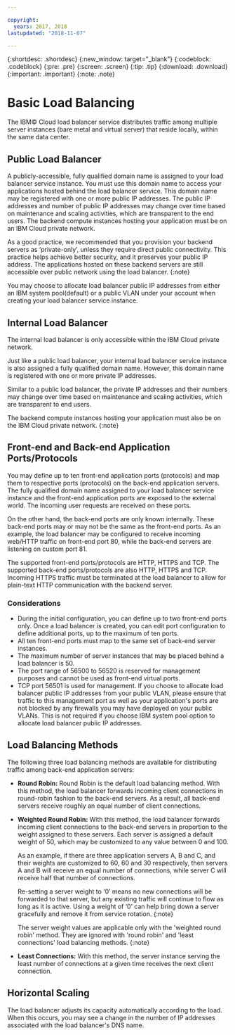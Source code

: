 ```yaml
---

copyright:
  years: 2017, 2018
lastupdated: "2018-11-07"

---
```


{:shortdesc: .shortdesc}
{:new_window: target="_blank"}
{:codeblock: .codeblock}
{:pre: .pre}
{:screen: .screen}
{:tip: .tip}
{:download: .download}
{:important: .important}
{:note: .note}

# Basic Load Balancing
The IBM© Cloud load balancer service distributes traffic among multiple server instances (bare metal and virtual server) that reside locally, within the same data center. 

## Public Load Balancer 
A publicly-accessible, fully qualified domain name is assigned to your load balancer service instance. You must use this domain name to access your applications hosted behind the load balancer service. This domain name may be registered with one or more public IP addresses. The public IP addresses and number of public IP addresses may change over time based on maintenance and scaling activities, which are transparent to the end users. The backend compute instances hosting your application must be on an IBM Cloud private network. 

As a good practice, we recommended that you provision your backend servers as ‘private-only’, unless they require direct public connectivity. This practice helps achieve better security, and it preserves your public IP address. The applications hosted on these backend servers are still accessible over public network using the load balancer.
{:note}  

You may choose to allocate load balancer public IP addresses from either an IBM system pool(default) or a public VLAN under your account when creating your load balancer service instance.

## Internal Load Balancer
The internal load balancer is only accessible within the IBM Cloud private network. 

Just like a public load balancer, your internal load balancer service instance is also assigned a fully qualified domain name. However, this domain name is registered with one or more private IP addresses. 

Similar to a public load balancer, the private IP addresses and their numbers may change over time based on maintenance and scaling activities, which are transparent to end users. 

The backend compute instances hosting your application must also be on the IBM Cloud private network.
{:note}

## Front-end and Back-end Application Ports/Protocols
You may define up to ten front-end application ports (protocols) and map them to respective ports (protocols) on the back-end application servers. The fully qualified domain name assigned to your load balancer service instance and the front-end application ports are exposed to the external world. The incoming user requests are received on these ports. 

On the other hand, the back-end ports are only known internally. These back-end ports may or may not be the same as the front-end ports. As an example, the load balancer may be configured to receive incoming web/HTTP traffic on front-end port 80, while the back-end servers are listening on custom port 81. 

The supported front-end ports/protocols are HTTP, HTTPS and TCP. The supported back-end ports/protocols are also HTTP, HTTPS and TCP. Incoming HTTPS traffic must be terminated at the load balancer to allow for plain-text HTTP communication with the backend server. 

### Considerations

* During the initial configuration, you can define up to two front-end ports only. Once a load balancer is created, you can edit port configuration to define additional ports, up to the maximum of ten ports.
* All ten front-end ports must map to the same set of back-end server instances.
* The maximum number of server instances that may be placed behind a load balancer is 50.
* The port range of 56500 to 56520 is reserved for management purposes and cannot be used as front-end virtual ports. 
* TCP port 56501 is used for management. If you choose to allocate load balancer public IP addresses from your public VLAN, please ensure that traffic to this management port as well as your application's ports are not blocked by any firewalls you may have deployed on your public VLANs. This is not required if you choose IBM system pool option to allocate load balancer public IP addresses.

## Load Balancing Methods
The following three load balancing methods are available for distributing traffic among back-end application servers:

* **Round Robin:** Round Robin is the default load balancing method. With this method, the load balancer forwards incoming client connections in round-robin fashion to the back-end servers. As a result, all back-end servers receive roughly an equal number of client connections.

* **Weighted Round Robin:** With this method, the load balancer forwards incoming client connections to the back-end servers in proportion to the weight assigned to these servers. Each server is assigned a default weight of 50, which may be customized to any value between 0 and 100. 

	As an example, if there are three application servers A, B and C, and their weights are customized to 60, 60 and 30 respectively, then servers A and B will receive an equal number of connections, while server C will receive half that number of connections. 


	Re-setting a server weight to ‘0’ means no new connections will be forwarded to that server, but any existing traffic will  continue to flow as long as it is active. Using a weight of ‘0’ can help bring down a server gracefully and remove it from service rotation. 
	{:note}
	
	The server weight values are applicable only with the 'weighted round robin' method. They are ignored with 'round robin' and 'least connections' load balancing methods. 
	{:note}

* **Least Connections:** With this method, the server instance serving the least number of connections at a given time receives the next client connection. 


## Horizontal Scaling
The load balancer adjusts its capacity automatically according to the load. When this occurs, you may see a change in the number of IP addresses associated with the load balancer's DNS name.
